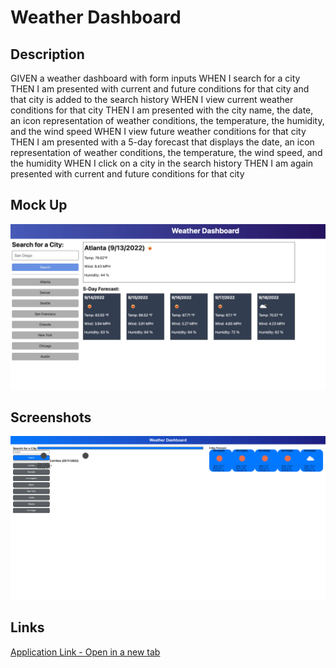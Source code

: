 # Weather Dashboard

## Description
GIVEN a weather dashboard with form inputs
WHEN I search for a city
THEN I am presented with current and future conditions for that city and that city is added to the search history
WHEN I view current weather conditions for that city
THEN I am presented with the city name, the date, an icon representation of weather conditions, the temperature, the humidity, and the wind speed
WHEN I view future weather conditions for that city
THEN I am presented with a 5-day forecast that displays the date, an icon representation of weather conditions, the temperature, the wind speed, and the humidity
WHEN I click on a city in the search history
THEN I am again presented with current and future conditions for that city

## Mock Up
<img src="./assets/images/06-server-side-apis-homework-demo.png" alt="Mock Up of Weather Dashboard"/>

## Screenshots
<img src="./assets/images/WeatherDashboard.png" alt="Screenshot of a functional Weather Dashboard"/>

## Links
[Application Link - Open in a new tab](https://jpascual007.github.io/EDX-homework06/)
